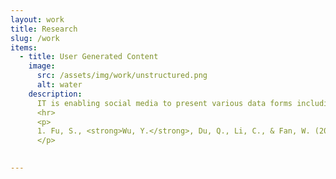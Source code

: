 ```yaml
---
layout: work
title: Research
slug: /work
items:
  - title: User Generated Content
    image:
      src: /assets/img/work/unstructured.png
      alt: water
    description:
      IT is enabling social media to present various data forms including text, images and videos, all of which influence user’s experiences and content creator’s performances. I am interested in depicting and explaining these influences. With the boom of AIGC, in the future I am more interested in how AIGC has changed the way we produce and consume content in digital platforms.
      <hr>  
      <p>
      1. Fu, S., <strong>Wu, Y.</strong>, Du, Q., Li, C., & Fan, W. (2024). <a href="https://www.sciencedirect.com/science/article/pii/S0167923623002427">The secret of voice<strong>：</strong>How acoustic characteristics affect video creators' performance on Bilibili.</a> <i class='italic-text'>Decision Support Systems</i>, 179, 114167.
      </p>
    

---
```

<br />
<br />
